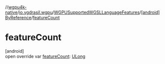 //[wgpu4k-native](../../../../index.md)/[io.ygdrasil.wgpu](../../index.md)/[WGPUSupportedWGSLLanguageFeatures](../index.md)/[[android]ByReference](index.md)/[featureCount](feature-count.md)

# featureCount

[android]\
open override var [featureCount](feature-count.md): [ULong](https://kotlinlang.org/api/core/kotlin-stdlib/kotlin/-u-long/index.html)